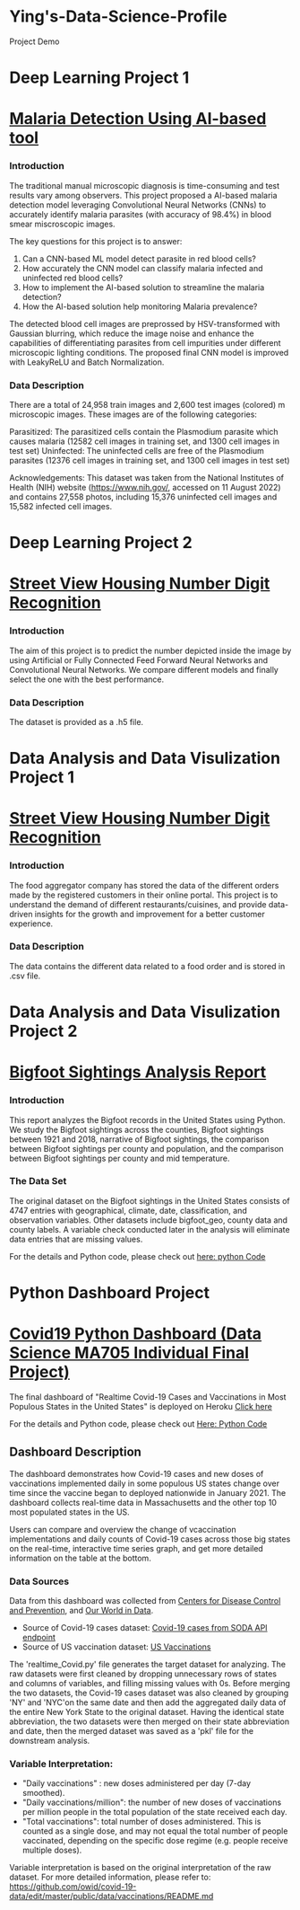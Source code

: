 # Ying's-Data-Science-Profile
Project Demo

# Deep Learning Project 1
# [Malaria Detection Using AI-based tool](https://github.com/hattie913/Malaria_Detection_CNN_Model/blob/main/Notebook_Malaria_Detection_Full_Code.ipynb)
### Introduction 
The traditional manual microscopic diagnosis is time-consuming and test results vary among observers. This project proposed a AI-based malaria detection model leveraging Convolutional Neural Networks (CNNs) to accurately identify malaria parasites (with accuracy of 98.4%) in blood smear miscroscopic images. 

The key questions for this project is to answer:
1) Can a CNN-based ML model detect parasite in red blood cells?
2) How accurately the CNN model can classify malaria infected and uninfected red blood cells?
3) How to implement the AI-based solution to streamline the malaria detection?
4) How the AI-based solution help monitoring Malaria prevalence?

The detected blood cell images are preprossed by HSV-transformed with Gaussian blurring, which reduce the image noise and enhance the capabilities of differentiating parasites from cell impurities under different microscopic lighting conditions. The proposed final CNN model is improved with LeakyReLU and Batch Normalization. 

### Data Description
There are a total of 24,958 train images and 2,600 test images (colored) m microscopic images. These images are of the following categories:

Parasitized: The parasitized cells contain the Plasmodium parasite which causes malaria (12582 cell images in training set, and 1300 cell images in test set)
Uninfected: The uninfected cells are free of the Plasmodium parasites (12376 cell images in training set, and 1300 cell images in test set)

Acknowledgements: This dataset was taken from the National Institutes of Health (NIH) website (https://www.nih.gov/, accessed on 11 August 2022) and contains 27,558 photos, including 15,376 uninfected cell images and 15,582 infected cell images.

# Deep Learning Project 2
# [Street View Housing Number Digit Recognition](https://github.com/hattie913/DeepLearning_SVHN-digit-recognition/blob/main/SVHN_Digit_Recognition_GitVersion.ipynb)
### Introduction 
The aim of this project is to predict the number depicted inside the image by using Artificial or Fully Connected Feed Forward Neural Networks and Convolutional Neural Networks. We compare different models  and finally select the one with the best performance.
### Data Description
The dataset is provided as a .h5 file. 

# Data Analysis and Data Visulization Project 1
# [Street View Housing Number Digit Recognition]()
### Introduction
The food aggregator company has stored the data of the different orders made by the registered customers in their online portal. This project is to understand the demand of different restaurants/cuisines, and provide data-driven insights for the growth and improvement for a better customer experience.
### Data Description 
The data contains the different data related to a food order and is stored in .csv file.

# Data Analysis and Data Visulization Project 2
# [Bigfoot Sightings Analysis Report](https://github.com/hattie913/Project-2-Bigfoot/blob/main/Bigfoot_sightings_analysis_report.ipynb)
### Introduction
This report analyzes the Bigfoot records in the United States using Python. We study the Bigfoot sightings across the counties, Bigfoot sightings between 1921 and 2018, narrative of Bigfoot sightings, the comparison between Bigfoot sightings per county and population, and the comparison between Bigfoot sightings per county and mid temperature.

### The Data Set
The original dataset on the Bigfoot sightings in the United States consists of 4747 entries with geographical, climate, date, classification, and observation variables. Other datasets include bigfoot_geo, county data and county labels. A variable check conducted later in the analysis will eliminate data entries that are missing values.

For the details and Python code, please check out [here: python Code](https://github.com/hattie913/Project-2-Bigfoot)

# Python Dashboard Project
# [Covid19 Python Dashboard (Data Science MA705 Individual Final Project)](https://ma705covid19-project.herokuapp.com/)


The final dashboard of "Realtime Covid-19 Cases and Vaccinations in Most Populous States in the United States" is deployed on Heroku [Click here](https://ma705covid19-project.herokuapp.com/)

For the details and Python code, please check out [Here: Python Code ](https://github.com/hattie913/ma705-Project-PythonDashboard)

## Dashboard Description

The dashboard demonstrates how Covid-19 cases and new doses of vaccinations implemented daily in some populous US states change over time since the vaccine began to deployed nationwide in January 2021. The dashboard collects real-time data in Massachusetts and the other top 10 most populated states in the US.

Users can compare and overview the change of vcaccination implementations and daily counts of Covid-19 cases across those big states on the real-time, interactive time series graph, and get more detailed information on the table at the bottom.

### Data Sources

Data from this dashboard was collected from [Centers for Disease Control and Prevention](https://covid.cdc.gov/covid-data-tracker/#cases_casesper100klast7days), and [Our World in Data](https://ourworldindata.org/us-states-vaccinations).

- Source of Covid-19 cases dataset: [Covid-19 cases from SODA API endpoint](https://data.cdc.gov/resource/9mfq-cb36.json)
- Source of US vaccination dataset: [US Vaccinations](https://github.com/owid/covid-19-data/tree/master/public/data/vaccinations)

The 'realtime_Covid.py' file generates the target dataset for analyzing. The raw datasets were first cleaned by dropping unnecessary rows of states and columns of variables, and filling missing values with 0s. Before merging the two datasets, the Covid-19 cases dataset was also cleaned by grouping 'NY' and 'NYC'on the same date and then add the aggregated daily data of the entire New York State to the original dataset. Having the identical state abbreviation, the two datasets were then merged on their state abbreviation and date, then the merged dataset was saved as a 'pkl' file for the downstream analysis. 


### Variable Interpretation: 

- "Daily vaccinations" : new doses administered per day (7-day smoothed).
- "Daily vaccinations/million": the number of new doses of vaccinations per million people in the total population of the state received each day.
- "Total vaccinations": total number of doses administered. This is counted as a single dose, and may not equal the total number of people vaccinated, depending on the specific dose regime (e.g. people receive multiple doses). 

Variable interpretation is based on the original interpretation of the raw dataset.
For more detailed information, please refer to: https://github.com/owid/covid-19-data/edit/master/public/data/vaccinations/README.md 


